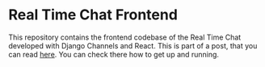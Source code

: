 # Real Time Chat Frontend
This repository contains the frontend codebase of the Real Time Chat developed with Django Channels and React. This is part of a post, that you can read [here](https://revs.runtime-revolution.com/a-simple-real-time-chat-with-django-channels-and-react-b73edc3a79f2). You can check there how to get up and running.
